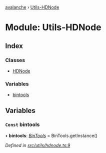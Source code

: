 [avalanche](../README.md) › [Utils-HDNode](utils_hdnode.md)

# Module: Utils-HDNode

## Index

### Classes

* [HDNode](../classes/utils_hdnode.hdnode.md)

### Variables

* [bintools](utils_hdnode.md#const-bintools)

## Variables

### `Const` bintools

• **bintools**: *[BinTools](../classes/utils_bintools.bintools.md)* = BinTools.getInstance()

*Defined in [src/utils/hdnode.ts:9](https://github.com/ava-labs/avalanchejs/blob/ca67b81/src/utils/hdnode.ts#L9)*
